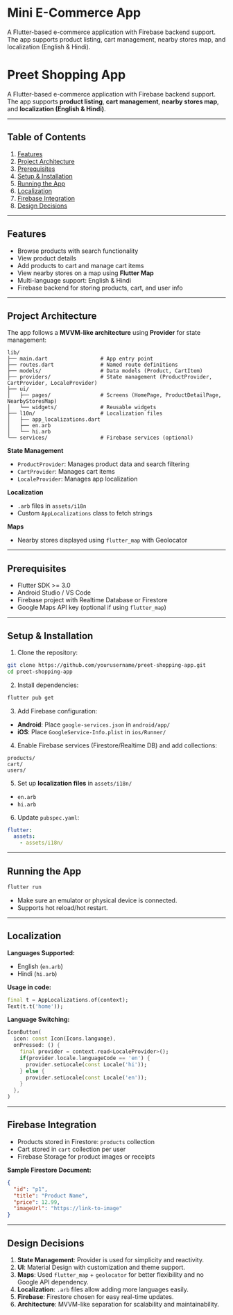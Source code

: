 # Mini E-Commerce App

A Flutter-based e-commerce application with Firebase backend support. The app supports product listing, cart management, nearby stores map, and localization (English & Hindi).

# Preet Shopping App

A Flutter-based e-commerce application with Firebase backend support. The app supports **product listing**, **cart management**, **nearby stores map**, and **localization (English & Hindi)**.

---

## **Table of Contents**

1. [Features](#features)
2. [Project Architecture](#project-architecture)
3. [Prerequisites](#prerequisites)
4. [Setup & Installation](#setup--installation)
5. [Running the App](#running-the-app)
6. [Localization](#localization)
7. [Firebase Integration](#firebase-integration)
8. [Design Decisions](#design-decisions)

---

## **Features**

- Browse products with search functionality
- View product details
- Add products to cart and manage cart items
- View nearby stores on a map using **Flutter Map**
- Multi-language support: English & Hindi
- Firebase backend for storing products, cart, and user info

---

## **Project Architecture**

The app follows a **MVVM-like architecture** using **Provider** for state management:

```
lib/
├── main.dart                 # App entry point
├── routes.dart               # Named route definitions
├── models/                   # Data models (Product, CartItem)
├── providers/                # State management (ProductProvider, CartProvider, LocaleProvider)
├── ui/
│   ├── pages/                # Screens (HomePage, ProductDetailPage, NearbyStoresMap)
│   └── widgets/              # Reusable widgets
├── l10n/                     # Localization files
│   ├── app_localizations.dart
│   ├── en.arb
│   └── hi.arb
└── services/                 # Firebase services (optional)
```

**State Management**

- `ProductProvider`: Manages product data and search filtering
- `CartProvider`: Manages cart items
- `LocaleProvider`: Manages app localization

**Localization**

- `.arb` files in `assets/i18n`
- Custom `AppLocalizations` class to fetch strings

**Maps**

- Nearby stores displayed using `flutter_map` with Geolocator

---

## **Prerequisites**

- Flutter SDK >= 3.0
- Android Studio / VS Code
- Firebase project with Realtime Database or Firestore
- Google Maps API key (optional if using `flutter_map`)

---

## **Setup & Installation**

1. Clone the repository:

```bash
git clone https://github.com/yourusername/preet-shopping-app.git
cd preet-shopping-app
```

2. Install dependencies:

```bash
flutter pub get
```

3. Add Firebase configuration:

- **Android**: Place `google-services.json` in `android/app/`
- **iOS**: Place `GoogleService-Info.plist` in `ios/Runner/`

4. Enable Firebase services (Firestore/Realtime DB) and add collections:

```
products/
cart/
users/
```

5. Set up **localization files** in `assets/i18n/`

- `en.arb`
- `hi.arb`

6. Update `pubspec.yaml`:

```yaml
flutter:
  assets:
    - assets/i18n/
```

---

## **Running the App**

```bash
flutter run
```

- Make sure an emulator or physical device is connected.
- Supports hot reload/hot restart.

---

## **Localization**

**Languages Supported:**

- English (`en.arb`)
- Hindi (`hi.arb`)

**Usage in code:**

```dart
final t = AppLocalizations.of(context);
Text(t.t('home'));
```

**Language Switching:**

```dart
IconButton(
  icon: const Icon(Icons.language),
  onPressed: () {
    final provider = context.read<LocaleProvider>();
    if(provider.locale.languageCode == 'en') {
      provider.setLocale(const Locale('hi'));
    } else {
      provider.setLocale(const Locale('en'));
    }
  },
)
```

---

## **Firebase Integration**

- Products stored in Firestore: `products` collection
- Cart stored in `cart` collection per user
- Firebase Storage for product images or receipts

**Sample Firestore Document:**

```json
{
  "id": "p1",
  "title": "Product Name",
  "price": 12.99,
  "imageUrl": "https://link-to-image"
}
```

---

## **Design Decisions**

1. **State Management**: Provider is used for simplicity and reactivity.
2. **UI**: Material Design with customization and theme support.
3. **Maps**: Used `flutter_map` + `geolocator` for better flexibility and no Google API dependency.
4. **Localization**: `.arb` files allow adding more languages easily.
5. **Firebase**: Firestore chosen for easy real-time updates.
6. **Architecture**: MVVM-like separation for scalability and maintainability.

